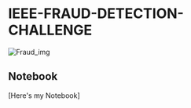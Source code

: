 # IEEE-FRAUD-DETECTION-CHALLENGE
![Fraud_img](https://www.finance-monthly.com/Finance-Monthly/wp-content/uploads/2018/07/Fraud-Epidemic-Costs-£3.2-Trillion-Globally-750x430.jpg)

## Notebook

[Here's my Notebook]
